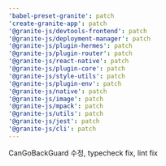 ```yaml
---
'babel-preset-granite': patch
'create-granite-app': patch
'@granite-js/devtools-frontend': patch
'@granite-js/deployment-manager': patch
'@granite-js/plugin-hermes': patch
'@granite-js/plugin-router': patch
'@granite-js/react-native': patch
'@granite-js/plugin-core': patch
'@granite-js/style-utils': patch
'@granite-js/plugin-env': patch
'@granite-js/native': patch
'@granite-js/image': patch
'@granite-js/mpack': patch
'@granite-js/utils': patch
'@granite-js/jest': patch
'@granite-js/cli': patch
---
```


CanGoBackGuard 수정, typecheck fix, lint fix
